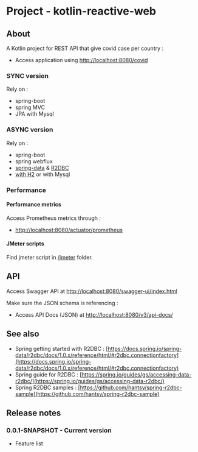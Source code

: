 # Project - kotlin-reactive-web

## About

A Kotlin project for REST API that give covid case per country :

* Access application using [http://localhost:8080/covid](http://localhost:8080/covid)

### SYNC version

Rely on :

* spring-boot
* spring MVC
* JPA with Mysql

### ASYNC version

Rely on :

* spring-boot
* spring webflux
* [spring-data](https://github.com/spring-projects/spring-data-r2dbc) & [R2DBC](https://r2dbc.io/) 
* [with H2](https://github.com/r2dbc/r2dbc-h2#getting-started) or with Mysql

### Performance

#### Performance metrics

Access Prometheus metrics through : 

* [http://localhost:8080/actuator/prometheus](http://localhost:8080/actuator/prometheus)

#### JMeter scripts

Find jmeter script in [/jmeter](/jmeter) folder.

## API

Access Swagger API at [http://localhost:8080/swagger-ui/index.html](http://localhost:8080/swagger-ui/index.html)

Make sure the JSON schema is referencing :

* Access API Docs (JSON) at [http://localhost:8080/v3/api-docs/](http://localhost:8080/v3/api-docs/)

## See also

* Spring getting started with R2DBC : [https://docs.spring.io/spring-data/r2dbc/docs/1.0.x/reference/html/#r2dbc.connectionfactory](https://docs.spring.io/spring-data/r2dbc/docs/1.0.x/reference/html/#r2dbc.connectionfactory)
* Spring guide for R2DBC : [https://spring.io/guides/gs/accessing-data-r2dbc/](https://spring.io/guides/gs/accessing-data-r2dbc/)
* Spring R2DBC samples : [https://github.com/hantsy/spring-r2dbc-sample](https://github.com/hantsy/spring-r2dbc-sample)

## Release notes

### 0.0.1-SNAPSHOT - Current version

* Feature list